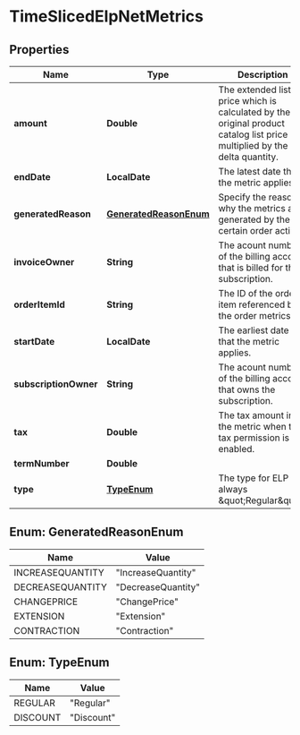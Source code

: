 

# TimeSlicedElpNetMetrics


## Properties

| Name | Type | Description | Notes |
|------------ | ------------- | ------------- | -------------|
|**amount** | **Double** | The extended list price which is calculated by the original product catalog list price multiplied by the delta quantity. |  [optional] |
|**endDate** | **LocalDate** | The latest date that the metric applies. |  [optional] |
|**generatedReason** | [**GeneratedReasonEnum**](#GeneratedReasonEnum) | Specify the reason why the metrics are generated by the certain order action.  |  [optional] |
|**invoiceOwner** | **String** | The acount number of the billing account that is billed for the subscription. |  [optional] |
|**orderItemId** | **String** | The ID of the order item referenced by the order metrics. |  [optional] |
|**startDate** | **LocalDate** | The earliest date that the metric applies. |  [optional] |
|**subscriptionOwner** | **String** | The acount number of the billing account that owns the subscription. |  [optional] |
|**tax** | **Double** | The tax amount in the metric when the tax permission is enabled. |  [optional] |
|**termNumber** | **Double** |  |  [optional] |
|**type** | [**TypeEnum**](#TypeEnum) | The type for ELP is always \&quot;Regular\&quot;. |  [optional] |



## Enum: GeneratedReasonEnum

| Name | Value |
|---- | -----|
| INCREASEQUANTITY | &quot;IncreaseQuantity&quot; |
| DECREASEQUANTITY | &quot;DecreaseQuantity&quot; |
| CHANGEPRICE | &quot;ChangePrice&quot; |
| EXTENSION | &quot;Extension&quot; |
| CONTRACTION | &quot;Contraction&quot; |



## Enum: TypeEnum

| Name | Value |
|---- | -----|
| REGULAR | &quot;Regular&quot; |
| DISCOUNT | &quot;Discount&quot; |



